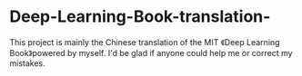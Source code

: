 # Deep-Learning-Book-translation-
This project is mainly the Chinese translation of the MIT 《Deep Learning Book》powered by myself. I'd be glad if anyone could help me  or correct my mistakes.
